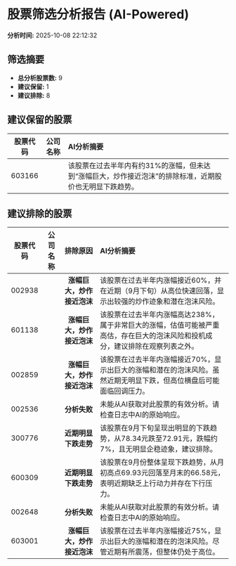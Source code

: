 # 股票筛选分析报告 (AI-Powered)

**分析时间:** 2025-10-08 22:12:32

## 筛选摘要

- **总分析股票数:** 9
- **建议保留:** 1
- **建议排除:** 8

## 建议保留的股票

| 股票代码 | 公司名称 | AI分析摘要 |
|:---:|:---:|:---|
| 603166 |  | 该股票在过去半年内有约31%的涨幅，但未达到“涨幅巨大，炒作接近泡沫”的排除标准，近期股价也无明显下跌趋势。 |

## 建议排除的股票

| 股票代码 | 公司名称 | 排除原因 | AI分析摘要 |
|:---:|:---:|:---:|:---|
| 002938 |  | **涨幅巨大，炒作接近泡沫** | 该股票在过去半年内涨幅接近60%，并在近期（9月下旬）从高位快速回落，显示出较强的炒作迹象和潜在泡沫风险。 |
| 601138 |  | **涨幅巨大，炒作接近泡沫** | 该股票在过去半年内涨幅高达238%，属于非常巨大的涨幅，估值可能被严重高估，存在巨大的泡沫风险和投机成分，建议排除在观察列表之外。 |
| 002859 |  | **涨幅巨大，炒作接近泡沫** | 该股票在过去半年内涨幅接近70%，显示出巨大的涨幅和潜在的泡沫风险。虽然近期无明显下跌，但高位横盘后可能面临回调压力。 |
| 002536 |  | **分析失败** | 未能从AI获取对此股票的有效分析。请检查日志中AI的原始响应。 |
| 300776 |  | **近期明显下跌走势** | 该股票在9月下旬呈现出明显的下跌趋势，从78.34元跌至72.91元，跌幅约7%，且无明显企稳迹象，建议排除。 |
| 600309 |  | **近期明显下跌走势** | 该股票在9月份整体呈现下跌趋势，从月初高点69.93元回落至月末的66.58元，表明近期缺乏上行动力并存在下行压力。 |
| 002648 |  | **分析失败** | 未能从AI获取对此股票的有效分析。请检查日志中AI的原始响应。 |
| 603001 |  | **涨幅巨大，炒作接近泡沫** | 该股票在过去半年内涨幅接近75%，显示出巨大的涨幅和潜在的泡沫风险。尽管近期有所震荡，但整体仍处于高位。 |

